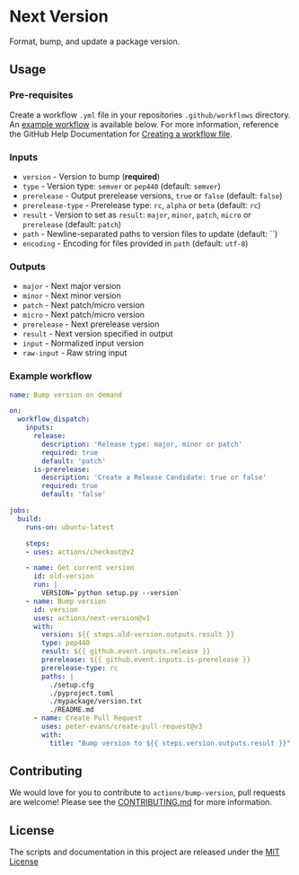 # Next Version

Format, bump, and update a package version.

## Usage

### Pre-requisites
Create a workflow `.yml` file in your repositories `.github/workflows` directory. An [example workflow](#example-workflow) is available below. For more information, reference the GitHub Help Documentation for [Creating a workflow file](https://help.github.com/en/articles/configuring-a-workflow#creating-a-workflow-file).

### Inputs

* `version` - Version to bump (**required**)
* `type` - Version type: `semver` or `pep440` (default: `semver`)
* `prerelease` - Output prerelease versions, `true` or `false` (default: `false`)
* `prerelease-type` - Prerelease type: `rc`, `alpha` or `beta` (default: `rc`)
* `result` - Version to set as `result`: `major`, `minor`, `patch`, `micro` or `prerelease` (default: `patch`)
* `path` - Newline-separated paths to version files to update (default: ``)
* `encoding` - Encoding for files provided in `path` (default: `utf-8`)

### Outputs

* `major` - Next major version
* `minor` - Next minor version
* `patch` - Next patch/micro version
* `micro` - Next patch/micro version
* `prerelease` - Next prerelease version
* `result` - Next version specified in output
* `input` - Normalized input version
* `raw-input` - Raw string input

### Example workflow

```yaml
name: Bump version on demand

on:
  workflow_dispatch:
    inputs:
      release:
        description: 'Release type: major, minor or patch'
        required: true
        default: 'patch'
      is-prerelease:
        description: 'Create a Release Candidate: true or false'
        required: true
        default: 'false'

jobs:
  build:
    runs-on: ubuntu-latest

    steps:
    - uses: actions/checkout@v2

    - name: Get current version
      id: old-version
      run: |
        VERSION=`python setup.py --version`
    - name: Bump version
      id: version
      uses: actions/next-version@v1
      with:
        version: ${{ steps.old-version.outputs.result }}
        type: pep440
        result: ${{ github.event.inputs.release }}
        prerelease: ${{ github.event.inputs.is-prerelease }}
        prerelease-type: rc
        paths: |
          ./setup.cfg
          ./pyproject.toml
          ./mypackage/version.txt
          ./README.md
      - name: Create Pull Request
        uses: peter-evans/create-pull-request@v3
        with:
          title: "Bump version to ${{ steps.version.outputs.result }}"
```

## Contributing
We would love for you to contribute to `actions/bump-version`, pull requests are welcome! Please see the [CONTRIBUTING.md](CONTRIBUTING.md) for more information.

## License
The scripts and documentation in this project are released under the [MIT License](LICENSE)
